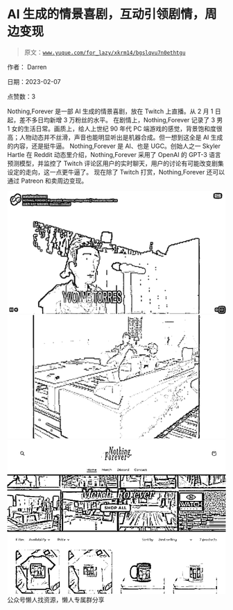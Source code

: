 # AI 生成的情景喜剧，互动引领剧情，周边变现

> 原文：[`www.yuque.com/for_lazy/xkrm14/bgslqvu7n0ethtgu`](https://www.yuque.com/for_lazy/xkrm14/bgslqvu7n0ethtgu)



作者： Darren



日期：2023-02-07



点赞数：3

<ne-hole id="u6975e8a6" data-lake-id="u6975e8a6">

Nothing,Forever 是一部 AI 生成的情景喜剧，放在 Twitch 上直播。从 2 月 1 日起，差不多日均新增 3 万粉丝的水平。 在剧情上，Nothing,Forever 记录了 3 男 1 女的生活日常。画质上，给人上世纪 90 年代 PC 端游戏的感觉，背景饱和度很高；人物动态并不丝滑，声音也能明显听出是机器合成。但一想到这全是 AI 生成的内容，还是挺牛逼。 Nothing,Forever 是 AI、也是 UGC。创始人之一 Skyler Hartle 在 Reddit 动态里介绍，Nothing,Forever 采用了 OpenAI 的 GPT-3 语言预测模型，并监控了 Twitch 评论区用户的实时聊天，用户的讨论有可能改变剧集设定的走向，这一点更牛逼了。 现在除了 Twitch 打赏，Nothing,Forever 还可以通过 Patreon 和卖周边变现。



![](img/a815fd4672bd5fb6303144afbaa89b61.png)  <ne-p id="uf7c77f81" data-lake-id="uf7c77f81">![](img/9b9c2fe8ad5140f38cd3576d2f33a5d6.png)  <ne-p id="u0a7f1c45" data-lake-id="u0a7f1c45">![](img/04a5b7957a78448745865f1920e84a10.png)  <ne-hole id="u5e32d1e9" data-lake-id="u5e32d1e9"><ne-p id="u8448f41b" data-lake-id="u8448f41b">公众号懒人找资源，懒人专属群分享

</ne-hole></ne-p></ne-p></ne-p></ne-hole>